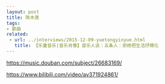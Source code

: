 ```yaml
---
layout: post
title: 陈木莲
tags: 
- 歌曲
related:
 - url: ../interviews/2015-12-09-yuetongyinyue.html
   title: 【乐童音乐|音乐肖像】音乐人谈｜五条人：拒绝把生活抒情化
---
```


https://music.douban.com/subject/26683169/

https://www.bilibili.com/video/av371924861/